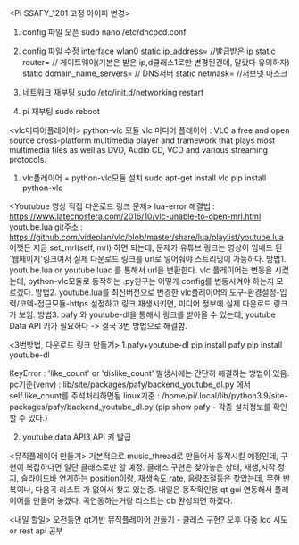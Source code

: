 <PI SSAFY_1201 고정 아이피 변경>
1. config 파일 오픈
sudo nano /etc/dhcpcd.conf

2. config 파일 수정
interface wlan0
static ip_address= //발급받은 ip
static router= // 게이트웨이(기본은 받은 ip,d클래스1로만 변경된건데, 달랐다 유의하자) 
static domain_name_servers= // DNS서버
static netmask= //서브넷 마스크

3. 네트워크 재부팅
sudo /etc/init.d/networking restart

4. pi 재부팅
sudo reboot

<vlc미디어플레이어>
python-vlc 모듈
vlc  미디어 플레이어 : VLC a free and open source cross-platform multimedia player and framework that plays most multimedia files as well as DVD, Audio CD, VCD and various streaming protocols.

1. vlc플레이어 + python-vlc모듈 설치
sudo apt-get install vlc
pip install python-vlc

<Youtubue 영상 직접 다운로드 링크 문제>
lua-error 해결법 : https://www.latecnosfera.com/2016/10/vlc-unable-to-open-mrl.html
youtube.lua git주소 : https://github.com/videolan/vlc/blob/master/share/lua/playlist/youtube.lua
어쨋든 지금 set_mrl(self, mrl) 하면 되는데, 문제가 유튜브 링크는 영상이 임베드 된 '웹페이지'링크여서 실제 다운로드 링크를 url로 넣어줘야 스트리밍이 가능하다.
	방법1. youtube.lua or youtube.luac 를 통해서 url을 변환한다. vlc 플레이어는 변동을 시켰는데, python-vlc모듈로 동작하는 .py친구는 어떻게 config를 변동시켜야 하는지 모르겠다.
	방법2. youtube.lua를 최신버전으로 변경한 vlc플레이어의 도구-환경설정-입력/코덱-접근모듈-https 설정하고 링크 재생시키면, 미디어 정보에 실제 다운로드 링크가 보임.
	방법3. pafy 와 youtube-dl을 통해서 링크를 받아올 수 있는데, youtube Data API 키가 필요하다
	-> 결국 3번 방법으로 해결함.

<3번방법, 다운로드 링크 만들기>
1.pafy+youtube-dl
pip install pafy
pip install youtube-dl

KeyError : 'like_count' or 'dislike_count' 발생시에는 간단히 해결하는 방법이 있음.
pc기준(venv) : lib/site/packages/pafy/backend_youtube_dl.py 에서 self.like_count를 주석처리하면됨
linux기준 : /home/pi/.local/lib/python3.9/site-packages/pafy/backend_youtube_dl.py
(pip show pafy - 각종 설치정보를 확인할 수 있다.)

2. youtube data API3 API 키 발급

<뮤직플레이어 만들기>
기본적으로 music_thread로 만들어서 동작시킬 예정인데,
구현이 복잡하다면 일단 클래스로만 할 예정.
클래스 구현은 찾아놓은 상태, 재생,시작 정지, 슬라이드바 연계하는 position이랑,
재생속도 rate, 음량조절등은 찾았는데, 무한 반복이나, 다음곡 리스트 가 없어서 찾고 있는중.
내일은 동작확인용 qt gui 연동해서 플레이어를 만들어 놓겠다. 곡연동하는거랑 리스트는 db
완성되면 하겠다.

<내일 할일>
오전동안 qt기반 뮤직플레이어 만들기 - 클래스 구현?
오후 다중 lcd 시도 or rest api 공부

